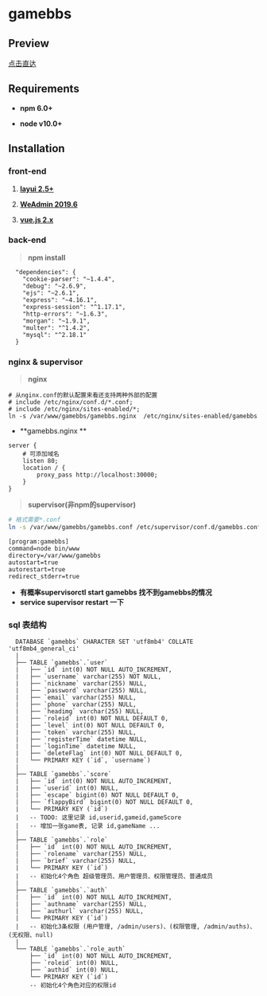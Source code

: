 # gamebbs



## Preview

[点击直达](39.96.91.155)



## Requirements

* **npm   6.0+**

* **node   v10.0+**

  

## Installation

### **front-end**

1. **[layui 2.5+](https://www.layui.com/)**

2. **[WeAdmin 2019.6](https://gitee.com/lovetime/WeAdmin)**
3. **[vue.js 2.x](https://cn.vuejs.org/)**



### back-end

> **npm install**

```npm
  "dependencies": {
    "cookie-parser": "~1.4.4",
    "debug": "~2.6.9",
    "ejs": "~2.6.1",
    "express": "~4.16.1",
    "express-session": "^1.17.1",
    "http-errors": "~1.6.3",
    "morgan": "~1.9.1",
    "multer": "^1.4.2",
    "mysql": "^2.18.1"
  }
```



### nginx & supervisor

> **nginx**

```
# 从nginx.conf的默认配置来看还支持两种外部的配置
# include /etc/nginx/conf.d/*.conf;
# include /etc/nginx/sites-enabled/*;
ln -s /var/www/gamebbs/gamebbs.nginx  /etc/nginx/sites-enabled/gamebbs
```

* **gamebbs.nginx **

```
server {
	# 可添加域名
    listen 80;
    location / {
        proxy_pass http://localhost:30000;
    }
}
```

> **supervisor(非npm的supervisor)**

```bash
# 格式需要*.conf
ln -s /var/www/gamebbs/gamebbs.conf /etc/supervisor/conf.d/gamebbs.conf
```

```
[program:gamebbs]
command=node bin/www
directory=/var/www/gamebbs
autostart=true
autorestart=true
redirect_stderr=true
```

* **有概率supervisorctl  start gamebbs 找不到gamebbs的情况**
* **service supervisor restart 一下**



### sql 表结构

```mysql
  DATABASE `gamebbs` CHARACTER SET 'utf8mb4' COLLATE 'utf8mb4_general_ci'
  |
  ├── TABLE `gamebbs`.`user`
  |   ├── `id` int(0) NOT NULL AUTO_INCREMENT,
  |   ├── `username` varchar(255) NOT NULL,
  |   ├── `nickname` varchar(255) NULL,
  |   ├── `password` varchar(255) NULL,
  |   ├── `email` varchar(255) NULL,
  |   ├── `phone` varchar(255) NULL,
  |   ├── `headimg` varchar(255) NULL,
  |   ├── `roleid` int(0) NOT NULL DEFAULT 0,
  |   ├── `level` int(0) NOT NULL DEFAULT 0,
  |   ├── `token` varchar(255) NULL,
  |   ├── `registerTime` datetime NULL,
  |   ├── `loginTime` datetime NULL,
  |   ├── `deleteFlag` int(0) NOT NULL DEFAULT 0,
  |   └── PRIMARY KEY (`id`, `username`)
  |
  ├── TABLE `gamebbs`.`score` 
  |   ├── `id` int(0) NOT NULL AUTO_INCREMENT,
  |   ├── `userid` int(0) NULL,
  |   ├── `escape` bigint(0) NOT NULL DEFAULT 0,
  |   ├── `flappyBird` bigint(0) NOT NULL DEFAULT 0,
  |   └── PRIMARY KEY (`id`)
  |   -- TODO: 这里记录 id,userid,gameid,gameScore
  |   -- 增加一张game表, 记录 id,gameName ...
  |   
  ├── TABLE `gamebbs`.`role` 
  |   ├── `id` int(0) NOT NULL AUTO_INCREMENT,
  |   ├── `rolename` varchar(255) NULL,
  |   ├── `brief` varchar(255) NULL,
  |   └── PRIMARY KEY (`id`)
  |   -- 初始化4个角色 超级管理员、用户管理员、权限管理员、普通成员
  |   
  ├── TABLE `gamebbs`.`auth` 
  |   ├── `id` int(0) NOT NULL AUTO_INCREMENT,
  |   ├── `authname` varchar(255) NULL,
  |   ├── `authurl` varchar(255) NULL,
  |   └── PRIMARY KEY (`id`)
  |   -- 初始化3条权限 (用户管理, /admin/users)、(权限管理, /admin/auths)、(无权限、null)
  |   
  └── TABLE `gamebbs`.`role_auth` 
      ├── `id` int(0) NOT NULL AUTO_INCREMENT,
      ├── `roleid` int(0) NULL,
      ├── `authid` int(0) NULL,
      └── PRIMARY KEY (`id`)
      -- 初始化4个角色对应的权限id 
```
